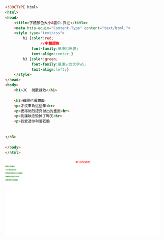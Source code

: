 ```html
<!DOCTYPE html>
<html>
<head>
	<title>字體顏色大小&置中.靠左</title>
	<meta http-equiv="Content-Type" content="text/html;">
	<style type="text/css">
		h1 {color:red;
	            //字體顏色
			font-family:華康粗黑體;
			text-align:center;} 
		h3 {color:green;
			font-family:華康少女文字w5;
			text-align:left;}
	</style>
</head>
<body>
	<h1>JC  說散就散</h1>

	<h3>離開也很體面
	<p>才沒辜負這些年<br>
	<p>愛得熱烈認真付出的畫面<br>
	<p>別讓執念毀掉了昨天<br>
	<p>我愛過你利落乾脆
	

</h3>

</body>
</html>
```

![image](https://github.com/4060E046/PNG-JPG-GIF/blob/master/%E5%AD%97%E9%AB%94%E9%A1%8F%E8%89%B2%E5%A4%A7%E5%B0%8F%26%E7%BD%AE%E4%B8%AD.%E9%9D%A0%E5%B7%A6.PNG)
